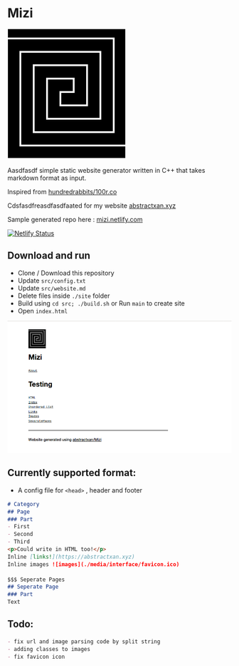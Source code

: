 # Mizi

![](./media/interface/logo.png)

Aasdfasdf  simple static website generator written in C++ that takes markdown format as input. 

Inspired from [hundredrabbits/100r.co](https://github.com/hundredrabbits/100r.co)

Cdsfasdfreasdfasdfaated for my website [abstractxan.xyz](https://abstractxan.xyz)

Sample generated repo here : [mizi.netlify.com](https://mizi.netlify.com) 

[![Netlify Status](https://api.netlify.com/api/v1/badges/62460383-615c-4be8-911e-c1513ea806dc/deploy-status)](https://app.netlify.com/sites/mizi/deploys)

## Download and run
- Clone / Download this repository
- Update `src/config.txt`
- Update `src/website.md` 
- Delete files inside `./site` folder
- Build using `cd src; ./build.sh` or Run `main` to create site
- Open `index.html`

![](./media/mizi.png)
## Currently supported format:

- A config file for `<head>` , header and footer

``` md
# Category
## Page
### Part
- First
- Second
- Third
<p>Could write in HTML too!</p>
Inline [links!](https://abstractxan.xyz)
Inline images ![images](./media/interface/favicon.ico)

$$$ Seperate Pages
## Seperate Page
### Part
Text
```

## Todo:

``` md
- fix url and image parsing code by split string
- adding classes to images
- fix favicon icon
```
